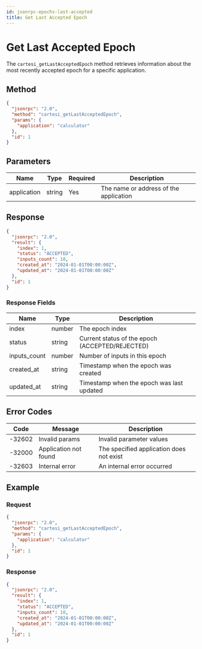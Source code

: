 ```yaml
---
id: jsonrpc-epochs-last-accepted
title: Get Last Accepted Epoch
---
```


# Get Last Accepted Epoch

The `cartesi_getLastAcceptedEpoch` method retrieves information about the most recently accepted epoch for a specific application.

## Method

```json
{
  "jsonrpc": "2.0",
  "method": "cartesi_getLastAcceptedEpoch",
  "params": {
    "application": "calculator"
  },
  "id": 1
}
```

## Parameters

| Name        | Type   | Required | Description                                      |
|-------------|--------|----------|--------------------------------------------------|
| application | string | Yes      | The name or address of the application           |

## Response

```json
{
  "jsonrpc": "2.0",
  "result": {
    "index": 1,
    "status": "ACCEPTED",
    "inputs_count": 10,
    "created_at": "2024-01-01T00:00:00Z",
    "updated_at": "2024-01-01T00:00:00Z"
  },
  "id": 1
}
```

### Response Fields

| Name         | Type   | Description                                      |
|--------------|--------|--------------------------------------------------|
| index        | number | The epoch index                                  |
| status       | string | Current status of the epoch (ACCEPTED/REJECTED)  |
| inputs_count | number | Number of inputs in this epoch                   |
| created_at   | string | Timestamp when the epoch was created             |
| updated_at   | string | Timestamp when the epoch was last updated        |

## Error Codes

| Code    | Message                | Description                                      |
|---------|------------------------|--------------------------------------------------|
| -32602  | Invalid params         | Invalid parameter values                         |
| -32000  | Application not found  | The specified application does not exist         |
| -32603  | Internal error         | An internal error occurred                       |

## Example

### Request

```json
{
  "jsonrpc": "2.0",
  "method": "cartesi_getLastAcceptedEpoch",
  "params": {
    "application": "calculator"
  },
  "id": 1
}
```

### Response

```json
{
  "jsonrpc": "2.0",
  "result": {
    "index": 1,
    "status": "ACCEPTED",
    "inputs_count": 10,
    "created_at": "2024-01-01T00:00:00Z",
    "updated_at": "2024-01-01T00:00:00Z"
  },
  "id": 1
}
``` 